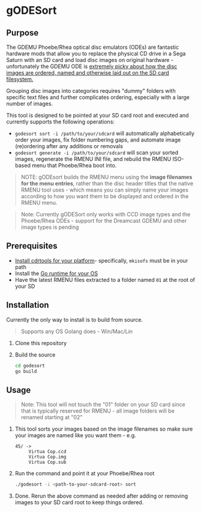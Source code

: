# gODESort

## Purpose

The GDEMU Phoebe/Rhea optical disc emulators (ODEs) are fantastic hardware mods that
allow you to replace the physical CD drive in a Sega Saturn with an SD card and
load disc images on original hardware - unfortunately the GDEMU ODE is [extremely
picky about how the disc images are ordered, named and otherwise laid out on the
SD card filesystem.](https://gdemu.wordpress.com/details/phoebe-details/)

Grouping disc images into categories requires "dummy" folders with specific text
files and further complicates ordering, especially with a large number of images.

This tool is designed to be pointed at your SD card root and executed and
currently supports the following operations:

- `godesort sort -i /path/to/your/sdcard` will automatically alphabetically
  order your images, fix folder numbering gaps, and automate image (re)ordering
  after any additions or removals
- `godesort generate -i /path/to/your/sdcard` will scan your sorted images,
  regenerate the RMENU INI file, and rebuild the RMENU ISO-based menu that
  Phoebe/Rhea boot into.
  
  
> NOTE: gODEsort builds the RMENU menu using the **image filenames for the menu
> entries**, rather than the disc header titles that the native RMENU tool
> uses - which means you can simply name your images according to how you want them to
> be displayed and ordered in the RMENU menu.

> Note: Currently gODESort only works with CCD image types and the Phoebe/Rhea
> ODEs - support for the Dreamcast GDEMU and other image types is pending

## Prerequisites 

- [Install cdrtools for your
  platform](http://cdrtools.sourceforge.net/private/cdrecord.html)-
  specifically, `mkisofs` must be in your path
- Install the [Go runtime for your OS](https://golang.org/dl/)
- Have the latest RMENU files extracted to a folder named `01` at the root of
  your SD

## Installation

Currently the only way to install is to build from source.

> Supports any OS Golang does - Win/Mac/Lin

1. Clone this repository

2. Build the source

    ``` sh
    cd godesort
    go build
    ```

## Usage

> Note: This tool will not touch the "01" folder on your SD card since that is
> typically reserved for RMENU - all image folders will be renamed starting at "02"

1. This tool sorts your images based on the image filenames so make sure your
   images are named like you want them - e.g.

   ```text
   45/ ->
        Virtua Cop.ccd
        Virtua Cop.img
        Virtua Cop.sub
   ```

2. Run the command and point it at your Phoebe/Rhea root

    ``` sh
    ./godesort -i <path-to-your-sdcard-root> sort
    ```

3. Done. Rerun the above command as needed after adding or removing images to
   your SD card root to keep things ordered.
